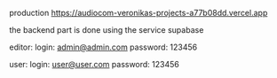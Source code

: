 production https://audiocom-veronikas-projects-a77b08dd.vercel.app

the backend part is done using the service supabase

editor: 
login: admin@admin.com password: 123456

user:
login: user@user.com password: 123456